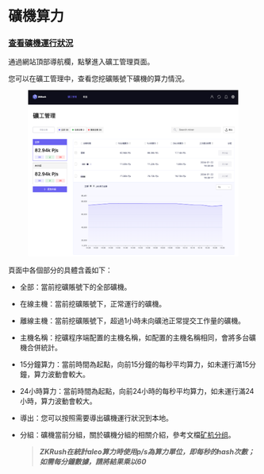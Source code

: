 # 礦機算力

### [查看礦機運行狀況](kuang-ji-suan-li.md#cha-kan-kuang-ji-yun-hang-zhuang-kuang) <a href="#cha-kan-kuang-ji-yun-hang-zhuang-kuang" id="cha-kan-kuang-ji-yun-hang-zhuang-kuang"></a>

通過網站頂部導航欄，點擊進入礦工管理頁面。

您可以在礦工管理中，查看您挖礦賬號下礦機的算力情況。

<figure><img src="../../.gitbook/assets/image (24).png" alt=""><figcaption></figcaption></figure>

頁面中各個部分的具體含義如下：

* 全部：當前挖礦賬號下的全部礦機。
* 在線主機：當前挖礦賬號下，正常運行的礦機。
* 離線主機：當前挖礦賬號下，超過1小時未向礦池正常提交工作量的礦機。
* 主機名稱：挖礦程序端配置的主機名稱，如配置的主機名稱相同，會將多台礦機合併統計。
* 15分鐘算力：當前時間為起點，向前15分鐘的每秒平均算力，如未運行滿15分鐘，算力波動會較大。
* 24小時算力：當前時間為起點，向前24小時的每秒平均算力，如未運行滿24小時，算力波動會較大。
* 導出：您可以按照需要導出礦機運行狀況到本地。
*   分組：礦機當前分組，關於礦機分組的相關介紹，參考文檔[矿机分组](kuang-ji-fen-zu.md)。

    > _**ZKRush在統計aleo算力時使用p/s為算力單位，即每秒的hash次數；如需每分鐘數據，請將結果乘以60**_
